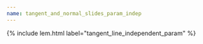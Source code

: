 ```yaml
---
name: tangent_and_normal_slides_param_indep
---
```


{% include lem.html label="tangent_line_independent_param" %}
